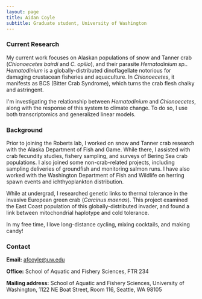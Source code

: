 ```yaml
---
layout: page
title: Aidan Coyle
subtitle: Graduate student, University of Washington
---
```

### Current Research 

My current work focuses on Alaskan populations of snow and Tanner crab (*Chionoecetes bairdi* and *C. opilio*), and their parasite *Hematodinium sp.*. *Hematodinium* is a globally-distributed dinoflagellate notorious for damaging crustacean fisheries and aquaculture. In *Chionoecetes*, it manifests as BCS (Bitter Crab Syndrome), which turns the crab flesh chalky and astringent.

I'm investigating the relationship between *Hematodinium* and *Chionoecetes*, along with the response of this system to climate change. To do so, I use both transcriptomics and generalized linear models.

### Background

Prior to joining the Roberts lab, I worked on snow and Tanner crab research with the Alaska Department of Fish and Game. While there, I assisted with crab fecundity studies, fishery sampling, and surveys of Bering Sea crab populations. I also joined some non-crab-related projects, including sampling deliveries of groundfish and monitoring salmon runs. I have also worked with the Washington Department of Fish and Wildlife on herring spawn events and ichthyoplankton distribution.

While at undergrad, I researched genetic links to thermal tolerance in the invasive European green crab (*Carcinus maenas*). This project examined the East Coast population of this globally-distributed invader, and found a link between mitochondrial haplotype and cold tolerance. 

In my free time, I love long-distance cycling, mixing cocktails, and making candy!

### Contact
 **Email:** [afcoyle@uw.edu](mailto:afcoyle@uw.edu)

 **Office:** School of Aquatic and Fishery Sciences, FTR 234  
 
 **Mailing address:** School of Aquatic and Fishery Sciences, University of Washington, 1122 NE Boat Street, Room 116, Seattle, WA 98105